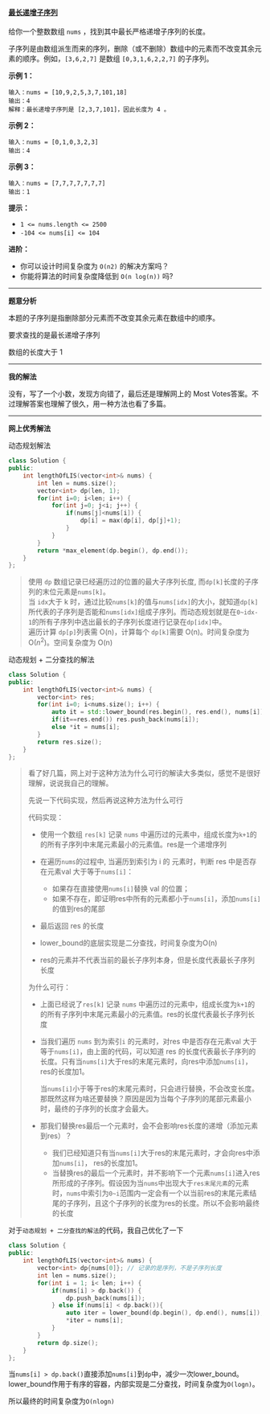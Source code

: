 ####  [最长递增子序列](https://leetcode-cn.com/problems/longest-increasing-subsequence/)

给你一个整数数组 `nums` ，找到其中最长严格递增子序列的长度。

子序列是由数组派生而来的序列，删除（或不删除）数组中的元素而不改变其余元素的顺序。例如，`[3,6,2,7]` 是数组 `[0,3,1,6,2,2,7]` 的子序列。

**示例 1：**

```
输入：nums = [10,9,2,5,3,7,101,18]
输出：4
解释：最长递增子序列是 [2,3,7,101]，因此长度为 4 。
```

**示例 2：**

```
输入：nums = [0,1,0,3,2,3]
输出：4
```

**示例 3：**

```
输入：nums = [7,7,7,7,7,7,7]
输出：1
```

**提示：**

- `1 <= nums.length <= 2500`
- `-104 <= nums[i] <= 104`

**进阶：**

- 你可以设计时间复杂度为 `O(n2)` 的解决方案吗？
- 你能将算法的时间复杂度降低到 `O(n log(n))` 吗?

***

**题意分析**

本题的子序列是指删除部分元素而不改变其余元素在数组中的顺序。

要求查找的是最长递增子序列

数组的长度大于 1

***

**我的解法**

没有，写了一个小数，发现方向错了，最后还是理解网上的 Most Votes答案。不过理解答案也理解了很久，用一种方法也看了多篇。

***

**网上优秀解法**

动态规划解法

```cpp
class Solution {
public:
    int lengthOfLIS(vector<int>& nums) {
        int len = nums.size();
        vector<int> dp(len, 1);
        for(int i=0; i<len; i++) {
            for(int j=0; j<i; j++) {
                if(nums[j]<nums[i]) {
                    dp[i] = max(dp[i], dp[j]+1);
                }
            }
        }
        return *max_element(dp.begin(), dp.end());
    }
};
```

> 使用 `dp` 数组记录已经遍历过的位置的最大子序列长度, 而`dp[k]`长度的子序列的末位元素是`nums[k]`。  
> 当 `idx`大于 k 时，通过比较`nums[k]`的值与`nums[idx]`的大小，就知道`dp[k]`所代表的子序列是否能和`nums[idx]`组成子序列。而动态规划就是在`0~idx-1`的所有子序列中选出最长的子序列长度进行记录在`dp[idx]`中。  
> 遍历计算 `dp[p]`列表需 O(n)，计算每个 `dp[k]`需要 O(n)。时间复杂度为O($n^2$)。空间复杂度为 O(n)

动态规划 + 二分查找的解法

```cpp
class Solution {
public:
    int lengthOfLIS(vector<int>& nums) {
        vector<int> res;
        for(int i=0; i<nums.size(); i++) {
            auto it = std::lower_bound(res.begin(), res.end(), nums[i]);
            if(it==res.end()) res.push_back(nums[i]);
            else *it = nums[i];
        }
        return res.size();
    }
};
```

> 看了好几篇，网上对于这种方法为什么可行的解读大多类似，感觉不是很好理解，说说我自己的理解。
>
> 先说一下代码实现，然后再说这种方法为什么可行
>
> 代码实现：
> - 使用一个数组 `res[k]` 记录 `nums` 中遍历过的元素中，组成长度为`k+1`的的所有子序列中末尾元素最小的元素值。res是一个递增序列
> - 在遍历`nums`的过程中, 当遍历到索引为 i 的 元素时，判断 res 中是否存在元素val 大于等于`nums[i]`： 
>   - 如果存在直接使用`nums[i]`替换 val 的位置；
>   - 如果不存在，即证明res中所有的元素都小于`nums[i]`，添加`nums[i]`的值到res的尾部
>
> - 最后返回 res 的长度
> - lower_bound的底层实现是二分查找，时间复杂度为O(n)
> - res的元素并不代表当前的最长子序列本身，但是长度代表最长子序列长度
>
> 为什么可行：
>
> - 上面已经说了`res[k]` 记录 `nums` 中遍历过的元素中，组成长度为`k+1`的的所有子序列中末尾元素最小的元素值。res的长度代表最长子序列长度
>
> - 当我们遍历 `nums` 到为索引`i` 的元素时，对res 中是否存在元素val 大于等于`nums[i]`，由上面的代码，可以知道 res 的长度代表最长子序列的长度。只有当`nums[i]`大于res的末尾元素时，向res中添加`nums[i]`， res的长度加1。
>
>   当`nums[i]`小于等于res的末尾元素时，只会进行替换，不会改变长度。那既然这样为啥还要替换？原因是因为当每个子序列的尾部元素最小时，最终的子序列的长度才会最大。
>
>  - 那我们替换res最后一个元素时，会不会影响res长度的递增（添加元素到res）？
>
>     - 我们已经知道只有当`nums[i]`大于res的末尾元素时，才会向res中添加`nums[i]`， res的长度加1。
>     - 当替换res的最后一个元素时，并不影响下一个元素`nums[i]`进入res所形成的子序列。假设因为当`nums`中出现大于`res末尾元素`的元素时，`nums`中索引为`0~i`范围内一定会有一个以当前res的末尾元素结尾的子序列，且这个子序列的长度为res的长度。所以不会影响最终的长度

对于`动态规划 + 二分查找的解法`的代码，我自己优化了一下

```cpp
class Solution {
public:
    int lengthOfLIS(vector<int>& nums) {
        vector<int> dp{nums[0]}; // 记录的是序列，不是子序列长度
        int len = nums.size();
        for(int i = 1; i< len; i++) {
            if(nums[i] > dp.back()) {
                dp.push_back(nums[i]);
            } else if(nums[i] < dp.back()){
                auto iter = lower_bound(dp.begin(), dp.end(), nums[i]); // 函数的时间复杂度为O(lgN)
                *iter = nums[i];
            }   
        }
        return dp.size();
    }
};
```

当`nums[i] > dp.back()`直接添加`nums[i]`到`dp`中，减少一次lower_bound。lower_bound作用于有序的容器，内部实现是二分查找，时间复杂度为`O(logn)`。

所以最终的时间复杂度为`O(nlogn)`